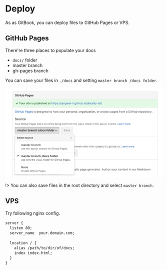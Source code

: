 # Deploy

As as GitBook, you can deploy files to GitHub Pages or VPS.

## GitHub Pages

There're three places to populate your docs

- `docs/` folder
- master branch
- gh-pages branch

You can save your files in `./docs` and setting `master branch /docs folder`.

![github pages](_images/deploy-github-pages.png)

!> You can also save files in the root directory and select `master branch`.

## VPS

Try following nginx config.

```nginx
server {
  listen 80;
  server_name  your.domain.com;

  location / {
    alias /path/to/dir/of/docs;
    index index.html;
  }
}
```
